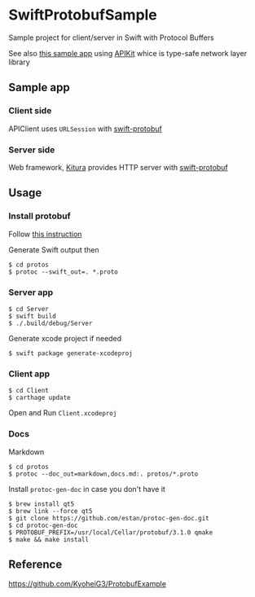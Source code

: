 # SwiftProtobufSample
Sample project for client/server in Swift with Protocol Buffers

See also [this sample app](https://github.com/kitasuke/SwiftProtobufSample) using [APIKit](https://github.com/ishkawa/APIKit) whice is type-safe network layer library

## Sample app

### Client side

APIClient uses `URLSession` with [swift-protobuf](https://github.com/apple/swift-protobuf)

### Server side

Web framework, [Kitura](http://www.kitura.io/) provides HTTP server with [swift-protobuf](https://github.com/apple/swift-protobuf) 

## Usage

### Install protobuf

Follow [this instruction](https://github.com/apple/swift-protobuf#build-and-install)

Generate Swift output then

```
$ cd protos
$ protoc --swift_out=. *.proto
```

### Server app
```
$ cd Server
$ swift build
$ ./.build/debug/Server
```

Generate xcode project if needed

```
$ swift package generate-xcodeproj
```

### Client app

```
$ cd Client
$ carthage update
```

Open and Run `Client.xcodeproj`

### Docs

Markdown

```
$ cd protos
$ protoc --doc_out=markdown,docs.md:. protos/*.proto
```

Install `protoc-gen-doc` in case you don't have it

```
$ brew install qt5
$ brew link --force qt5
$ git clone https://github.com/estan/protoc-gen-doc.git
$ cd protoc-gen-doc
$ PROTOBUF_PREFIX=/usr/local/Cellar/protobuf/3.1.0 qmake
$ make && make install
```

## Reference

https://github.com/KyoheiG3/ProtobufExample
